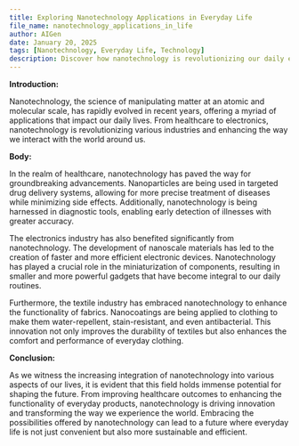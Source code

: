 ```yaml
---
title: Exploring Nanotechnology Applications in Everyday Life
file_name: nanotechnology_applications_in_life
author: AIGen
date: January 20, 2025
tags: [Nanotechnology, Everyday Life, Technology]
description: Discover how nanotechnology is revolutionizing our daily experiences and enhancing various aspects of our lives.
---
```


**Introduction:**

Nanotechnology, the science of manipulating matter at an atomic and molecular scale, has rapidly evolved in recent years, offering a myriad of applications that impact our daily lives. From healthcare to electronics, nanotechnology is revolutionizing various industries and enhancing the way we interact with the world around us.

**Body:**

In the realm of healthcare, nanotechnology has paved the way for groundbreaking advancements. Nanoparticles are being used in targeted drug delivery systems, allowing for more precise treatment of diseases while minimizing side effects. Additionally, nanotechnology is being harnessed in diagnostic tools, enabling early detection of illnesses with greater accuracy.

The electronics industry has also benefited significantly from nanotechnology. The development of nanoscale materials has led to the creation of faster and more efficient electronic devices. Nanotechnology has played a crucial role in the miniaturization of components, resulting in smaller and more powerful gadgets that have become integral to our daily routines.

Furthermore, the textile industry has embraced nanotechnology to enhance the functionality of fabrics. Nanocoatings are being applied to clothing to make them water-repellent, stain-resistant, and even antibacterial. This innovation not only improves the durability of textiles but also enhances the comfort and performance of everyday clothing.

**Conclusion:**

As we witness the increasing integration of nanotechnology into various aspects of our lives, it is evident that this field holds immense potential for shaping the future. From improving healthcare outcomes to enhancing the functionality of everyday products, nanotechnology is driving innovation and transforming the way we experience the world. Embracing the possibilities offered by nanotechnology can lead to a future where everyday life is not just convenient but also more sustainable and efficient.